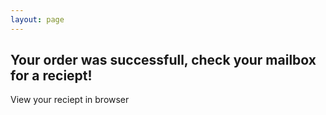 ```yaml
---
layout: page
---
```


## Your order was successfull, check your mailbox for a reciept!

<a id='viewReceipt'>View your reciept in browser</a>

<script>
	const urlParams = new URLSearchParams(window.location.search);
	
	document.getElementById('viewReceipt').href = urlParams.get('recieptUrl');
</script>